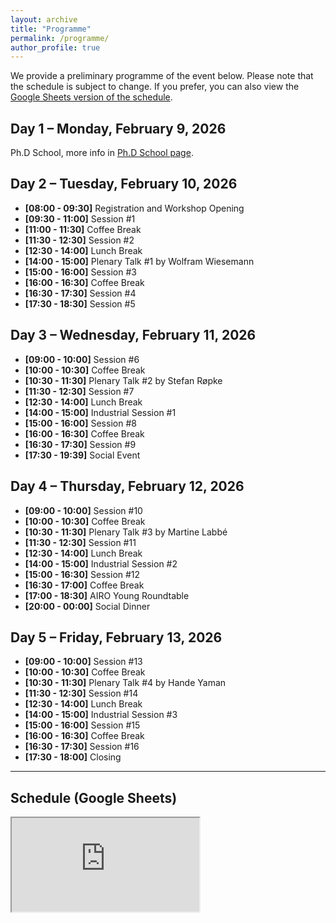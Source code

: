 ```yaml
---
layout: archive
title: "Programme"
permalink: /programme/
author_profile: true
---
```


We provide a preliminary programme of the event below. Please note that the schedule is subject to change.
If you prefer, you can also view the [Google Sheets version of the schedule](#schedule-google-sheets).

## Day 1 – Monday, February 9, 2026

Ph.D School, more info in [Ph.D School page](/phd-school/).

## Day 2 – Tuesday, February 10, 2026

- **[08:00 - 09:30]** Registration and Workshop Opening
- **[09:30 - 11:00]** Session #1
- **[11:00 - 11:30]** Coffee Break
- **[11:30 - 12:30]** Session #2
- **[12:30 - 14:00]** Lunch Break
- **[14:00 - 15:00]** Plenary Talk #1 by Wolfram Wiesemann
- **[15:00 - 16:00]** Session #3
- **[16:00 - 16:30]** Coffee Break
- **[16:30 - 17:30]** Session #4
- **[17:30 - 18:30]** Session #5

## Day 3 – Wednesday, February 11, 2026

- **[09:00 - 10:00]** Session #6
- **[10:00 - 10:30]** Coffee Break
- **[10:30 - 11:30]** Plenary Talk #2 by Stefan Røpke
- **[11:30 - 12:30]** Session #7
- **[12:30 - 14:00]** Lunch Break
- **[14:00 - 15:00]** Industrial Session #1
- **[15:00 - 16:00]** Session #8
- **[16:00 - 16:30]** Coffee Break
- **[16:30 - 17:30]** Session #9
- **[17:30 - 19:39]** Social Event

## Day 4 – Thursday, February 12, 2026

- **[09:00 - 10:00]** Session #10
- **[10:00 - 10:30]** Coffee Break
- **[10:30 - 11:30]** Plenary Talk #3 by Martine Labbé
- **[11:30 - 12:30]** Session #11
- **[12:30 - 14:00]** Lunch Break
- **[14:00 - 15:00]** Industrial Session #2
- **[15:00 - 16:30]** Session #12
- **[16:30 - 17:00]** Coffee Break
- **[17:00 - 18:30]** AIRO Young Roundtable
- **[20:00 - 00:00]** Social Dinner

## Day 5 – Friday, February 13, 2026

- **[09:00 - 10:00]** Session #13
- **[10:00 - 10:30]** Coffee Break
- **[10:30 - 11:30]** Plenary Talk #4 by Hande Yaman
- **[11:30 - 12:30]** Session #14
- **[12:30 - 14:00]** Lunch Break
- **[14:00 - 15:00]** Industrial Session #3
- **[15:00 - 16:00]** Session #15
- **[16:00 - 16:30]** Coffee Break
- **[16:30 - 17:30]** Session #16
- **[17:30 - 18:00]** Closing

---

## Schedule (Google Sheets)

<div class="responsive-sheet" id="schedule-iframe">
<iframe src="https://docs.google.com/spreadsheets/d/e/2PACX-1vSLH4jxQ7kXRUWs6P7MOpsKAzPVUuQnnn1Dz8EeX3pyeuerTyubCMrNefQcArwxa73WhHFxJzLpJqXg/pubhtml?gid=0&amp;single=true&amp;widget=true&amp;headers=false"></iframe>
</div>